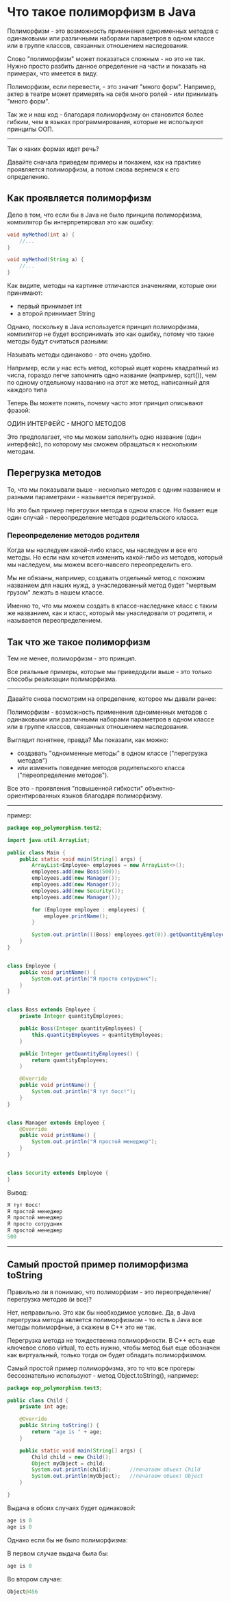 # Что такое полиморфизм в Java

Полиморфизм - это возможность применения одноименных методов 
с одинаковыми или различными наборами параметров в одном классе
или в группе классов, связанных отношением наследования.

Слово "полиморфизм" может показаться сложным - но это не так. 
Нужно просто разбить данное определение на части и показать на примерах, 
что имеется в виду. 

Полиморфизм, если перевести, - это значит "много форм". 
Например, актер в театре может примерять на себя много ролей - или принимать "много форм".

Так же и наш код - благодаря полиморфизму он становится более гибким, 
чем в языках программирования, которые не используют принципы ООП.
___
Так о каких формах идет речь? 

Давайте сначала приведем примеры и покажем, 
как на практике проявляется полиморфизм, а потом снова вернемся к его определению.

## Как проявляется полиморфизм
Дело в том, что если бы в Java не было принципа полиморфизма, 
компилятор бы интерпретировал это как ошибку:

```java
void myMethod(int a) {
    //...
}
```

```java
void myMethod(String a) {
    //...
}
```

Как видите, методы на картинке отличаются значениями, которые они принимают:

- первый принимает int 
- а второй принимает String

Однако, поскольку в  Java используется принцип полиморфизма, 
компилятор не будет воспринимать это как ошибку, 
потому что такие методы будут считаться разными:

Называть методы одинаково - это очень удобно. 

Например, если у нас есть метод, который ищет корень квадратный из числа, 
гораздо легче запомнить одно название (например, sqrt()), 
чем по одному отдельному названию на этот же метод, написанный для каждого типа

Теперь Вы можете понять, почему часто этот принцип описывают фразой:

ОДИН ИНТЕРФЕЙС - МНОГО МЕТОДОВ

Это предполагает, что мы можем заполнить одно название (один интерфейс),
по которому мы сможем обращаться к нескольким методам.

## Перегрузка методов

То, что мы показывали выше - несколько методов с одним названием 
и разными параметрами - называется перегрузкой. 

Но это был пример перегрузки метода в одном классе. 
Но бывает еще один случай - переопределение методов родительского класса.

### Переопределение методов родителя

Когда мы наследуем какой-либо класс, мы наследуем и все его методы. 
Но если нам хочется изменить какой-либо из методов, 
который мы наследуем, мы можем всего-навсего переопределить его. 

Мы не обязаны, например, создавать отдельный метод с похожим названием для наших нужд,
а унаследованный метод будет "мертвым грузом" лежать в нашем классе.

Именно то, что мы можем создать в классе-наследнике класс с таким же названием, 
как и класс, который мы унаследовали от родителя, и называется переопределением.



## Так что же такое полиморфизм

Тем не менее, полиморфизм - это принцип.

Все реальные примеры, которые мы приведодили выше - это только способы реализации полиморфизма.

___

Давайте снова посмотрим на определение, 
которое мы давали ранее:

Полиморфизм - возможность применения одноименных методов 
с одинаковыми или различными наборами параметров в одном классе
или в группе классов, связанных отношением наследования.



Выглядит понятнее, правда? Мы показали, как можно:

- создавать "одноименные методы" в одном классе ("перегрузка методов")
- или изменить поведение методов родительского класса ("переопределение методов").

Все это - проявления "повышенной гибкости" объектно-ориентированных языков благодаря полиморфизму.


___

пример:

```java
package oop_polymorphism.test2;

import java.util.ArrayList;

public class Main {
    public static void main(String[] args) {
        ArrayList<Employee> employees = new ArrayList<>();
        employees.add(new Boss(500));
        employees.add(new Manager());
        employees.add(new Manager());
        employees.add(new Security());
        employees.add(new Manager());

        for (Employee employee : employees) {
            employee.printName();
        }

        System.out.println(((Boss) employees.get(0)).getQuantityEmployees());
    }
}


class Employee {
    public void printName() {
        System.out.println("Я просто сотрудник");
    }
}


class Boss extends Employee {
    private Integer quantityEmployees;

    public Boss(Integer quantityEmployees) {
        this.quantityEmployees = quantityEmployees;
    }

    public Integer getQuantityEmployees() {
        return quantityEmployees;
    }

    @Override
    public void printName() {
        System.out.println("Я тут босс!");
    }
}


class Manager extends Employee {
    @Override
    public void printName() {
        System.out.println("Я простой менеджер");
    }
}


class Security extends Employee {
}
```

Вывод:
```java
Я тут босс!
Я простой менеджер
Я простой менеджер
Я просто сотрудник
Я простой менеджер
500
```

______

## Самый простой пример полиморфизма toString

Правильно ли я понимаю, что полиморфизм - это переопределение/перегрузка методов (и все)?

Нет, неправильно. Это как бы необходимое условие. 
Да, в Java перегрузка метода является полиморфизмом - то есть в Java все методы полиморфные, 
а скажем в С++ это не так. 

Перегрузка метода не тождественна полиморфности. 
В C++ есть еще ключевое слово virtual, то есть нужно, 
чтобы метод был еще обозначен как виртуальный, только тогда он будет обладать полиморфизмом.

Самый простой пример полиморфизма, это то что все прогеры бессознательно используют - метод Object.toString(), например:

```java
package oop_polymorphism.test3;

public class Child {
    private int age;

    @Override
    public String toString() {
        return "age is " + age;
    }

    public static void main(String[] args) {
        Child child = new Child();
        Object myObject = child;
        System.out.println(child);      //печатаем объект Child
        System.out.println(myObject);   //печатаем объект Object
    }

}
```

Выдача в обоих случаях будет одинаковой: 
```java
age is 0
age is 0
```

Однако если бы не было полиморфизма:

В первом случае выдача была бы:
```java
age is 0
```
Во втором случае:
```java
Object@456
```












